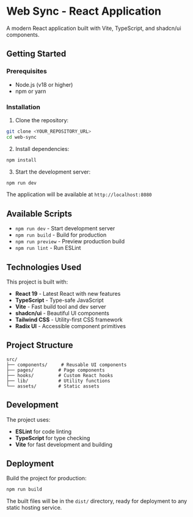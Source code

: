 # Web Sync - React Application

A modern React application built with Vite, TypeScript, and shadcn/ui components.

## Getting Started

### Prerequisites

- Node.js (v18 or higher)
- npm or yarn

### Installation

1. Clone the repository:
```bash
git clone <YOUR_REPOSITORY_URL>
cd web-sync
```

2. Install dependencies:
```bash
npm install
```

3. Start the development server:
```bash
npm run dev
```

The application will be available at `http://localhost:8080`

## Available Scripts

- `npm run dev` - Start development server
- `npm run build` - Build for production
- `npm run preview` - Preview production build
- `npm run lint` - Run ESLint

## Technologies Used

This project is built with:

- **React 19** - Latest React with new features
- **TypeScript** - Type-safe JavaScript
- **Vite** - Fast build tool and dev server
- **shadcn/ui** - Beautiful UI components
- **Tailwind CSS** - Utility-first CSS framework
- **Radix UI** - Accessible component primitives

## Project Structure

```
src/
├── components/     # Reusable UI components
├── pages/         # Page components
├── hooks/         # Custom React hooks
├── lib/           # Utility functions
└── assets/        # Static assets
```

## Development

The project uses:
- **ESLint** for code linting
- **TypeScript** for type checking
- **Vite** for fast development and building

## Deployment

Build the project for production:

```bash
npm run build
```

The built files will be in the `dist/` directory, ready for deployment to any static hosting service.
